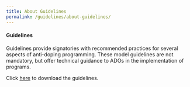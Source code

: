 ```yaml
---
title: About Guidelines
permalink: /guidelines/about-guidelines/
---
```

#### **Guidelines**
Guidelines provide signatories with recommended practices for several aspects of anti-doping programming. These model guidelines are not mandatory, but offer technical guidance to ADOs in the implementation of programs.

Click [here](https://www.wada-ama.org/en/resources/search?f%5B0%5D=field_resource_collections%3A190) to download the guidelines.
